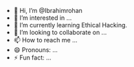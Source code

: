 - 👋 Hi, I’m @Ibrahimrohan
- 👀 I’m interested in ...
- 🌱 I’m currently learning Ethical Hacking.
- 💞️ I’m looking to collaborate on ...
- 📫 How to reach me ...
- 😄 Pronouns: ...
- ⚡ Fun fact: ...

<!---
Ibrahimrohan/Ibrahimrohan is a ✨ special ✨ repository because its `README.md` (this file) appears on your GitHub profile.
You can click the Preview link to take a look at your changes.
--->
